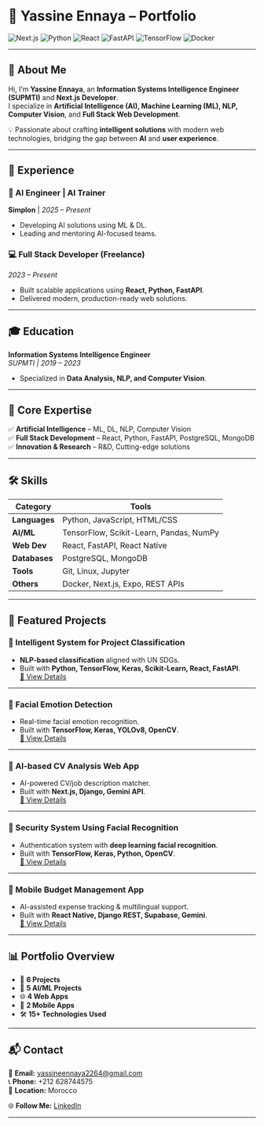 # 🚀 Yassine Ennaya – Portfolio  

![Next.js](https://img.shields.io/badge/Next.js-000000?style=for-the-badge&logo=nextdotjs&logoColor=white)
![Python](https://img.shields.io/badge/Python-3776AB?style=for-the-badge&logo=python&logoColor=white)
![React](https://img.shields.io/badge/React-20232A?style=for-the-badge&logo=react&logoColor=61DAFB)
![FastAPI](https://img.shields.io/badge/FastAPI-009688?style=for-the-badge&logo=fastapi&logoColor=white)
![TensorFlow](https://img.shields.io/badge/TensorFlow-FF6F00?style=for-the-badge&logo=tensorflow&logoColor=white)
![Docker](https://img.shields.io/badge/Docker-2496ED?style=for-the-badge&logo=docker&logoColor=white)

---

## 👋 About Me  
Hi, I’m **Yassine Ennaya**, an **Information Systems Intelligence Engineer (SUPMTI)** and **Next.js Developer**.  
I specialize in **Artificial Intelligence (AI), Machine Learning (ML), NLP, Computer Vision**, and **Full Stack Web Development**.  

💡 Passionate about crafting **intelligent solutions** with modern web technologies, bridging the gap between **AI** and **user experience**.  

---

## 💼 Experience  

### 🧠 AI Engineer | AI Trainer  
**Simplon** | *2025 – Present*  
- Developing AI solutions using ML & DL.  
- Leading and mentoring AI-focused teams.  

### 💻 Full Stack Developer (Freelance)  
*2023 – Present*  
- Built scalable applications using **React, Python, FastAPI**.  
- Delivered modern, production-ready web solutions.  

---

## 🎓 Education  
**Information Systems Intelligence Engineer**  
*SUPMTI | 2019 – 2023*  
- Specialized in **Data Analysis, NLP, and Computer Vision**.  

---

## 🔑 Core Expertise  
✅ **Artificial Intelligence** – ML, DL, NLP, Computer Vision  
✅ **Full Stack Development** – React, Python, FastAPI, PostgreSQL, MongoDB  
✅ **Innovation & Research** – R&D, Cutting-edge solutions  

---

## 🛠️ Skills  

| Category | Tools |
|----------|-------|
| **Languages** | Python, JavaScript, HTML/CSS |
| **AI/ML** | TensorFlow, Scikit-Learn, Pandas, NumPy |
| **Web Dev** | React, FastAPI, React Native |
| **Databases** | PostgreSQL, MongoDB |
| **Tools** | Git, Linux, Jupyter |
| **Others** | Docker, Next.js, Expo, REST APIs |

---

## 🚀 Featured Projects  

### 🔹 Intelligent System for Project Classification  
- **NLP-based classification** aligned with UN SDGs.  
- Built with **Python, TensorFlow, Keras, Scikit-Learn, React, FastAPI**.  
[🔗 View Details](#)

---

### 🔹 Facial Emotion Detection  
- Real-time facial emotion recognition.  
- Built with **TensorFlow, Keras, YOLOv8, OpenCV**.  
[🔗 View Details](#)

---

### 🔹 AI-based CV Analysis Web App  
- AI-powered CV/job description matcher.  
- Built with **Next.js, Django, Gemini API**.  
[🔗 View Details](https://github.com/Ysen0603/cvgent)

---

### 🔹 Security System Using Facial Recognition  
- Authentication system with **deep learning facial recognition**.  
- Built with **TensorFlow, Keras, Python, OpenCV**.  
[🔗 View Details]([#](https://github.com/Ysen0603/Face_recognition))

---

### 🔹 Mobile Budget Management App  
- AI-assisted expense tracking & multilingual support.  
- Built with **React Native, Django REST, Supabase, Gemini**.  
[🔗 View Details]([#](https://github.com/Ysen0603/massroufi_frontend))

---

## 📊 Portfolio Overview  

- 🧩 **6 Projects**  
- 🤖 **5 AI/ML Projects**  
- 🌐 **4 Web Apps**  
- 📱 **2 Mobile Apps**  
- 🛠️ **15+ Technologies Used**  

---

## 📬 Contact  

📧 **Email:** [yassineennaya2264@gmail.com](mailto:yassineennaya2264@gmail.com)  
📞 **Phone:** +212 628744575  
📍 **Location:** Morocco  

🌐 **Follow Me:** [LinkedIn](https://www.linkedin.com/in/yassine-ennaya-07aab71b5/)  

---
